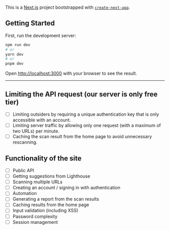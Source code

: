 This is a [Next.js](https://nextjs.org/) project bootstrapped with [`create-next-app`](https://github.com/vercel/next.js/tree/canary/packages/create-next-app).

## Getting Started

First, run the development server:

```bash
npm run dev
# or
yarn dev
# or
pnpm dev
```

Open [http://localhost:3000](http://localhost:3000) with your browser to see the result.

--- 
## Limiting the API request (our server is only free tier)
- [ ] Limiting outsiders by requiring a unique authentication key that is only accessible with an account.
- [ ] Limiting server traffic by allowing only one request (with a maximum of two URLs) per minute.
- [ ] Caching the scan result from the home page to avoid unnecessary rescanning.

## Functionality of the site
- [ ] Public API
- [ ] Getting suggestions from Lighthouse
- [ ] Scanning multiple URLs 
- [ ] Creating an account / signing in with authentication
- [ ] Automation
- [ ] Generating a report from the scan results
- [ ] Caching results from the home page
- [ ] Input validation (including XSS) 
- [ ] Password complexity
- [ ] Session management
